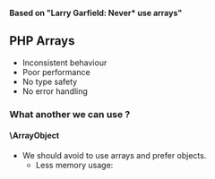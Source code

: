 __Based on "Larry Garfield: Never* use arrays"__

## PHP Arrays
* Inconsistent behaviour
* Poor performance
* No type safety
* No error handling

### What another we can use ?

#### \ArrayObject


* We should avoid to use arrays and prefer objects.
    * Less memory usage: 
